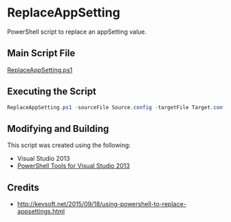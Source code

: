 # ReplaceAppSetting
PowerShell script to replace an appSetting value.

## Main Script File

[ReplaceAppSetting.ps1](blob/master/ReplaceAppSetting/ReplaceAppSetting.ps1)

## Executing the Script

```powershell
ReplaceAppSetting.ps1 -sourceFile Source.config -targetFile Target.config -key keyToMatch -value newValue
```

## Modifying and Building

This script was created using the following:

* Visual Studio 2013
* [PowerShell Tools for Visual Studio 2013](https://visualstudiogallery.msdn.microsoft.com/f65f845b-9430-4f72-a182-ae2a7b8999d7)

## Credits

* http://kevsoft.net/2015/09/18/using-powershell-to-replace-appsettings.html
